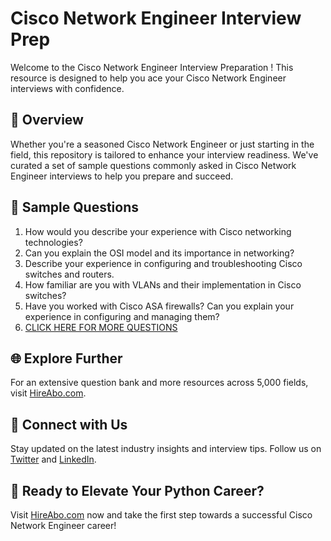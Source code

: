 # Cisco Network Engineer Interview Prep

Welcome to the Cisco Network Engineer Interview Preparation ! This resource is designed to help you ace your Cisco Network Engineer interviews with confidence.

## 🚀 Overview

Whether you're a seasoned Cisco Network Engineer or just starting in the field, this repository is tailored to enhance your interview readiness. We've curated a set of sample questions commonly asked in Cisco Network Engineer interviews to help you prepare and succeed.

## 📝 Sample Questions

1. How would you describe your experience with Cisco networking technologies?
2. Can you explain the OSI model and its importance in networking?
3. Describe your experience in configuring and troubleshooting Cisco switches and routers.
4. How familiar are you with VLANs and their implementation in Cisco switches?
5. Have you worked with Cisco ASA firewalls? Can you explain your experience in configuring and managing them?
6. [CLICK HERE FOR MORE QUESTIONS](https://hireabo.com/job/0_1_11/Cisco%20Network%20Engineer)

## 🌐 Explore Further

For an extensive question bank and more resources across 5,000 fields, visit [HireAbo.com](https://www.hireabo.com).

## 📱 Connect with Us

Stay updated on the latest industry insights and interview tips. Follow us on [Twitter](https://twitter.com/hireabo) and [LinkedIn](https://www.linkedin.com/in/hire-abo-3609972a8/).

## 🚀 Ready to Elevate Your Python Career?

Visit [HireAbo.com](https://www.hireabo.com) now and take the first step towards a successful Cisco Network Engineer career!